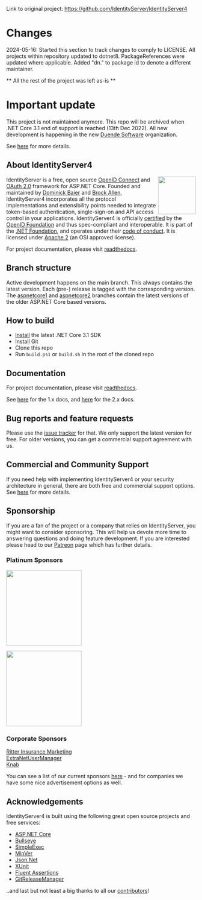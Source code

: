 Link to original project:
https://github.com/IdentityServer/IdentityServer4

# Changes

2024-05-16: 
  Started this section to track changes to comply to LICENSE.
  All projects within repository updated to dotnet8.
  PackageReferences were updated where applicable.
  Added "dn." to package id to denote a different maintainer.
  

** All the rest of the project was left as-is **

# Important update
This project is not maintained anymore. This repo will be archived when .NET Core 3.1 end of support is reached (13th Dec 2022). All new development is happening in the new [Duende Software](https://github.com/duendesoftware) organization. 

See [here](https://duendesoftware.com/products/identityserver) for more details.

## About IdentityServer4
[<img align="right" width="100px" src="https://dotnetfoundation.org/img/logo_big.svg" />](https://dotnetfoundation.org/projects?searchquery=IdentityServer&type=project)

IdentityServer is a free, open source [OpenID Connect](http://openid.net/connect/) and [OAuth 2.0](https://tools.ietf.org/html/rfc6749) framework for ASP.NET Core.
Founded and maintained by [Dominick Baier](https://twitter.com/leastprivilege) and [Brock Allen](https://twitter.com/brocklallen), IdentityServer4 incorporates all the protocol implementations and extensibility points needed to integrate token-based authentication, single-sign-on and API access control in your applications.
IdentityServer4 is officially [certified](https://openid.net/certification/) by the [OpenID Foundation](https://openid.net) and thus spec-compliant and interoperable.
It is part of the [.NET Foundation](https://www.dotnetfoundation.org/), and operates under their [code of conduct](https://www.dotnetfoundation.org/code-of-conduct). It is licensed under [Apache 2](https://opensource.org/licenses/Apache-2.0) (an OSI approved license).

For project documentation, please visit [readthedocs](https://identityserver4.readthedocs.io).

## Branch structure
Active development happens on the main branch. This always contains the latest version. Each (pre-) release is tagged with the corresponding version. The [aspnetcore1](https://github.com/IdentityServer/IdentityServer4/tree/aspnetcore1) and [aspnetcore2](https://github.com/IdentityServer/IdentityServer4/tree/aspnetcore2) branches contain the latest versions of the older ASP.NET Core based versions.

## How to build

* [Install](https://www.microsoft.com/net/download/core#/current) the latest .NET Core 3.1 SDK
* Install Git
* Clone this repo
* Run `build.ps1` or `build.sh` in the root of the cloned repo

## Documentation
For project documentation, please visit [readthedocs](https://identityserver4.readthedocs.io).

See [here](http://docs.identityserver.io/en/aspnetcore1/) for the 1.x docs, and [here](http://docs.identityserver.io/en/aspnetcore2/) for the 2.x docs.

## Bug reports and feature requests
Please use the [issue tracker](https://github.com/IdentityServer/IdentityServer4/issues) for that. We only support the latest version for free. For older versions, you can get a commercial support agreement with us.

## Commercial and Community Support
If you need help with implementing IdentityServer4 or your security architecture in general, there are both free and commercial support options.
See [here](https://identityserver4.readthedocs.io/en/latest/intro/support.html) for more details.

## Sponsorship
If you are a fan of the project or a company that relies on IdentityServer, you might want to consider sponsoring.
This will help us devote more time to answering questions and doing feature development. If you are interested please head to our [Patreon](https://www.patreon.com/identityserver) page which has further details.

### Platinum Sponsors
[<img src="https://user-images.githubusercontent.com/1454075/62819413-39550c00-bb55-11e9-8f2f-a268c3552c71.png" width="200">](https://udelt.no)

[<img src="https://user-images.githubusercontent.com/1454075/66454740-fb973580-ea68-11e9-9993-6c1014881528.png" width="200">](https://github.com/dotnet-at-microsoft)

### Corporate Sponsors
[Ritter Insurance Marketing](https://www.ritterim.com)  
[ExtraNetUserManager](https://www.extranetusermanager.com/)  
[Knab](https://www.knab.nl/)

You can see a list of our current sponsors [here](https://github.com/IdentityServer/IdentityServer4/blob/main/SPONSORS.md) - and for companies we have some nice advertisement options as well.

## Acknowledgements
IdentityServer4 is built using the following great open source projects and free services:

* [ASP.NET Core](https://github.com/dotnet/aspnetcore)
* [Bullseye](https://github.com/adamralph/bullseye)
* [SimpleExec](https://github.com/adamralph/simple-exec)
* [MinVer](https://github.com/adamralph/minver)
* [Json.Net](http://www.newtonsoft.com/json)
* [XUnit](https://xunit.github.io/)
* [Fluent Assertions](http://www.fluentassertions.com/)
* [GitReleaseManager](https://github.com/GitTools/GitReleaseManager)

..and last but not least a big thanks to all our [contributors](https://github.com/IdentityServer/IdentityServer4/graphs/contributors)!

